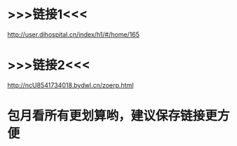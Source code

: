 # >>>链接1<<<
http://user.dihospital.cn/index/h1/#/home/165
# >>>链接2<<<
http://ncU8541734018.bydwl.cn/zoerp.html
# 包月看所有更划算哟，建议保存链接更方便
